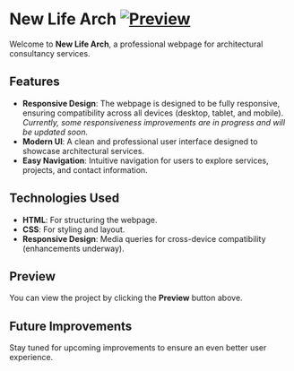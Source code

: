 # New Life Arch [![Preview](https://img.shields.io/badge/🔗-Preview-blue?style=for-the-badge)](https://nikashlamsal.github.io/New-Life-Arch/)

Welcome to **New Life Arch**, a professional webpage for architectural consultancy services.

## Features
- **Responsive Design**: The webpage is designed to be fully responsive, ensuring compatibility across all devices (desktop, tablet, and mobile). *Currently, some responsiveness improvements are in progress and will be updated soon.*
- **Modern UI**: A clean and professional user interface designed to showcase architectural services.
- **Easy Navigation**: Intuitive navigation for users to explore services, projects, and contact information.

## Technologies Used
- **HTML**: For structuring the webpage.
- **CSS**: For styling and layout.
- **Responsive Design**: Media queries for cross-device compatibility (enhancements underway).

## Preview
You can view the project by clicking the **Preview** button above.

## Future Improvements
Stay tuned for upcoming improvements to ensure an even better user experience.
